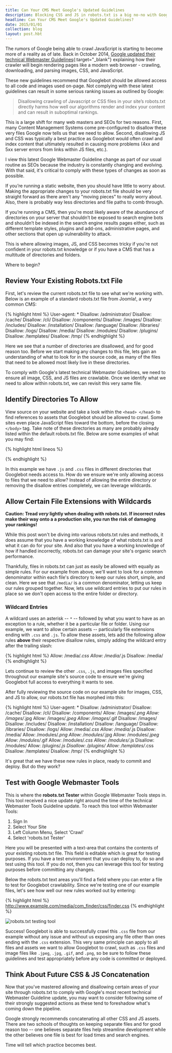 ```yaml
---
title: Can Your CMS Meet Google's Updated Guidelines
description: Blocking CSS and JS in robots.txt is a big no-no with Google's October 2014 Webmaster Update.
headline: Can Your CMS Meet Google's Updated Guidelines?
date: 2015/01/01
collection: blog
layout: post.hbt
---
```


The rumors of Google being able to crawl JavaScript is starting to become more of a reality as of late. Back in October 2014, [Google updated their technical Webmaster Guidelines](http://googlewebmastercentral.blogspot.com/2014/10/updating-our-technical-webmaster.html){:target="_blank"} explaining how their crawler will begin rendering pages like a modern web browser - crawling, downloading, and parsing images, CSS, and JavaScript.

These new guidelines recommend that Googlebot should be allowed access to all code and images used on-page. Not complying with these latest guidelines can result in some serious ranking issues as outlined by Google:

>Disallowing crawling of Javascript or CSS files in your site’s robots.txt directly harms how well our algorithms render and index your content and can result in suboptimal rankings.

This is a large shift for many web masters and SEOs for two reasons. First, many Content Management Systems come pre-configured to disallow these very files Google now tells us that we need to allow. Second, disallowing JS and CSS was typically a best practice as Googlebot would often crawl and index content that ultimately resulted in causing more problems (4xx and 5xx server errors from links within JS files, etc.).

I view this latest Google Webmaster Guideline change as part of our usual routine as SEOs because the industry is constantly changing and evolving. With that said, it's critical to comply with these types of changes as soon as possible.

If you’re running a static website, then you should have little to worry about. Making the appropriate changes to your robots.txt file should be very straight forward as there aren't any "moving pieces" to really worry about. Also, there is probably way less directories and file paths to comb through.

If you’re running a CMS, then you're most likely aware of the abundance of directories on your server that shouldn’t be exposed to search engine bots and shouldn’t be indexed in the search engine results pages either, such as different template styles, plugins and add-ons, administrative pages, and other sections that open up vulnerability to attack.

This is where allowing images, JS, and CSS becomes tricky if you're not confident in your robots.txt knowledge or if you have a CMS that has a multitude of directories and folders.

Where to begin?

## Review Your Existing Robots.txt File

First, let's review the current robots.txt file to see what we're working with. Below is an example of a standard robots.txt file from Joomla!, a very common CMS:

{% highlight html %}
User-agent: *
Disallow: /administrator/
Disallow: /cache/
Disallow: /cli/
Disallow: /components/
Disallow: /images/
Disallow: /includes/
Disallow: /installation/
Disallow: /language/
Disallow: /libraries/
Disallow: /logs/
Disallow: /media/
Disallow: /modules/
Disallow: /plugins/
Disallow: /templates/
Disallow: /tmp/
{% endhighlight %}

Here we see that a number of directories are disallowed, and for good reason too. Before we start making any changes to this file, lets gain an understanding of what to look for in the source code, as many of the files that need to be allowed most likely live in these directories.

To comply with Google's latest technical Webmaster Guidelines, we need to ensure all image, CSS, and JS files are crawlable. Once we identify what we need to allow within robots.txt, we can revisit this very same file.

## Identify Directories To Allow

View source on your website and take a look within the ``<head> </head>`` to find references to assets that Googlebot should be allowed to crawl. Some sites even place JavaScript files toward the bottom, before the closing ``</body>`` tag. Take note of these directories as many are probably already listed within the default robots.txt file. Below are some examples of what you may find:

{% highlight html lineos %}
<script src="/media/system/js/core.js" type="text/javascript"></script>
<link rel="stylesheet" href="/media/com_finder/css/finder.css" type="text/css" />
{% endhighlight %}

In this example we have ``.js`` and ``.css`` files in different directories that Googlebot needs access to. How do we ensure we're only allowing access to files that we need to allow? Instead of allowing the entire directory or removing the disallow entries completely, we can leverage wildcards.

## Allow Certain File Extensions with Wildcards

**Caution: Tread *very* lightly when dealing with robots.txt. If incorrect rules make their way onto a a production site, you run the risk of damaging your rankings!**

While this post won't be diving into various robots.txt rules and methods, it does assume that you have a working knowledge of what robots.txt is and what it can do for your site. And also that you have a working knowledge of how if handled incorrectly, robots.txt can damage your site's organic search performance.

Thankfully, files in robots.txt can just as easily be allowed with equally as simple rules. For our example from above, we'll want to look for a common denominator within each file's directory to keep our rules short, simple, and clean. Here we see that ``/media/`` is a common denominator, letting us keep our rules grouped together. Now, lets use wildcard entries to put our rules in place so we don't open access to the entire folder or directory.

### Wildcard Entries

A wildcard uses an asterisk -- ``*`` -- followed by what you want to have as an exception to a rule, whether it be a particular file or folder. Using our example, we want to allow certain assets -- particularly file extensions ending with ``.css`` and ``.js``. To allow these assets, lets add the following allow rules **above** their respective disallow rules, simply adding the wildcard entry after the trailing slash:

{% highlight html %}
Allow: /media/*.css
Allow: /media/*.js
Disallow: /media/
{% endhighlight %}

Lets continue to review the other ``.css``, ``.js``, and images files specified throughout our example site's source code to ensure we're giving Googlebot full access to everything it wants to see.

After fully reviewing the source code on our example site for images, CSS, and JS to allow, our robots.txt file has morphed into this:

{% highlight html %}
User-agent: *
Disallow: /administrator/
Disallow: /cache/
Disallow: /cli/
Disallow: /components/
Allow: /images/*.png
Allow: /images/*.jpg
Allow: /images/*.jpeg
Allow: /images/*.gif
Disallow: /images/
Disallow: /includes/
Disallow: /installation/
Disallow: /language/
Disallow: /libraries/
Disallow: /logs/
Allow: /media/*.css
Allow: /media/*.js
Disallow: /media/
Allow: /modules/*.png
Allow: /modules/*.jpg
Allow: /modules/*.jpeg
Allow: /modules/*.gif
Allow: /modules/*.css
Allow: /modules/*.js
Disallow: /modules/
Allow: /plugins/*.js
Disallow: /plugins/
Allow: /templates/*.css
Disallow: /templates/
Disallow: /tmp/
{% endhighlight %}

It's great that we have these new rules in place, ready to commit and deploy. But do they work?

## Test with Google Webmaster Tools

This is where the **robots.txt Tester** within Google Webmaster Tools steps in. This tool received a nice update right around the time of the technical Webmaster Tools Guideline update. To reach this tool within Webmaster Tools:

1. Sign In
2. Select Your Site
3. Left Column Menu, Select 'Crawl'
4. Select 'robots.txt Tester'

Here you will be presented with a text-area that contains the contents of your existing robots.txt file. This field is editable which is great for testing purposes. If you have a test environment that you can deploy to, do so and test using this tool. If you do not, then you can leverage this tool for testing purposes before committing any changes.

Below the robots.txt text areas you'll find a field where you can enter a file to test for Googlebot crawlability. Since we're testing one of our example files, let's see how well our new rules worked out by entering:

{% highlight html %}
http://www.example.com/media/com_finder/css/finder.css
{% endhighlight %}

<img src="/img/posts/robots-txt-tester.png" class="img-responsive" alt="robots.txt testing tool">

Success! Googlebot is able to successfully crawl this ``.css`` file from our example without any issue and without us exposing any file other than ones ending with the ``.css`` extension. This very same principle can apply to all files and assets we want to allow Googlebot to crawl, such as ``.css`` files and image files like ``.jpeg``, ``.jpg``, ``.gif``, and ``.png``, so be sure to follow these guidelines and test appropriately before any code is committed or deployed.

## Think About Future CSS & JS Concatenation

Now that you've mastered allowing and disallowing certain areas of your site through robots.txt to comply with Google's most recent technical Webmaster Guideline update, you may want to consider following some of their strongly suggested actions as these tend to foreshadow what's coming down the pipeline.

Google strongly recommends concatenating all other CSS and JS assets. There are two schools of thoughts on keeping separate files and for good reason too -- one believes separate files help streamline development while the other believes one file is best for load times and search engines.

Time will tell which practice becomes best.
